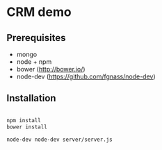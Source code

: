 # CRM demo

## Prerequisites

- mongo
- node + npm
- bower (http://bower.io/)
- node-dev (https://github.com/fgnass/node-dev)


## Installation

```bash

npm install
bower install

node-dev node-dev server/server.js
```
